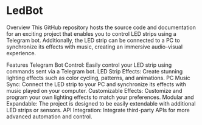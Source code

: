 # LedBot
Overview
This GitHub repository hosts the source code and documentation for an exciting project that enables you to control LED strips using a Telegram bot. Additionally, the LED strip can be connected to a PC to synchronize its effects with music, creating an immersive audio-visual experience.

Features
Telegram Bot Control: Easily control your LED strip using commands sent via a Telegram bot.
LED Strip Effects: Create stunning lighting effects such as color cycling, patterns, and animations.
PC Music Sync: Connect the LED strip to your PC and synchronize its effects with music played on your computer.
Customizable Effects: Customize and program your own lighting effects to match your preferences.
Modular and Expandable: The project is designed to be easily extendable with additional LED strips or sensors.
API Integration: Integrate third-party APIs for more advanced automation and control.
